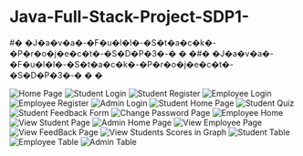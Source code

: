 # Java-Full-Stack-Project-SDP1-
#� �J�a�v�a�-�F�u�l�l�-�S�t�a�c�k�-�P�r�o�j�e�c�t�-�S�D�P�3�-�
�
�#� �J�a�v�a�-�F�u�l�l�-�S�t�a�c�k�-�P�r�o�j�e�c�t�-�S�D�P�3�-�
�
�

![Home Page](https://user-images.githubusercontent.com/87435152/207218832-77f879c8-abb9-4968-a3c6-3d6ca2b7b5c0.png)
![Student Login](https://user-images.githubusercontent.com/87435152/207218851-34d73f48-dc43-49d0-8fd0-7a9fd2c589f4.png)
![Student Register](https://user-images.githubusercontent.com/87435152/207218863-fb1d8fed-deec-46b8-9897-718daa06de3d.png)
![Employee Login](https://user-images.githubusercontent.com/87435152/207218873-cc543313-5f77-4039-a61b-d94471de1120.png)
![Employee Register](https://user-images.githubusercontent.com/87435152/207218895-0d5eb716-638b-48b6-bba1-4edba00b2746.png)
![Admin Login](https://user-images.githubusercontent.com/87435152/207218906-718678bf-bea0-4c89-aa27-b860b3e7c88f.png)
![Student Home Page](https://user-images.githubusercontent.com/87435152/207218922-7a1192bc-333d-450b-8e9a-4aaaf383253c.png)
![Student Quiz](https://user-images.githubusercontent.com/87435152/207218933-34147815-9f0e-4fc7-ac83-216d28ae267b.png)
![Student Feedback Form](https://user-images.githubusercontent.com/87435152/207218945-5fde0aca-2168-41ca-87ce-84e0efdf5064.png)
![Change Password Page](https://user-images.githubusercontent.com/87435152/207218962-25a862a2-f741-429c-a18e-44e982acdae1.png)
![Employee Home](https://user-images.githubusercontent.com/87435152/207218977-dcef82a7-a03a-422b-8deb-50908a0de8a9.png)
![View Student Page](https://user-images.githubusercontent.com/87435152/207218985-4a14d725-21a1-4de2-b6fb-3c31700b5e7e.png)
![Admin Home Page](https://user-images.githubusercontent.com/87435152/207218988-cb0dc2e9-2951-4f14-ae86-e091ddd543da.png)
![View Employee Page](https://user-images.githubusercontent.com/87435152/207218997-d4a90092-599f-4ec9-b396-004bcc16f78d.png)
![View FeedBack Page](https://user-images.githubusercontent.com/87435152/207219002-e410e25e-0ccf-4ce0-bb7e-56ccbf24c79b.png)
![View Students Scores in Graph](https://user-images.githubusercontent.com/87435152/207219016-dcf2c95c-3f3b-4c60-bdfb-74416e069b70.png)
![Student Table](https://user-images.githubusercontent.com/87435152/207219018-754650a8-642a-4691-afae-7b829527a1ae.png)
![Employee Table](https://user-images.githubusercontent.com/87435152/207219022-6da24691-4138-451a-bbd3-224df20defc6.png)
![Admin Table](https://user-images.githubusercontent.com/87435152/207219026-532a8e67-4441-4469-82fd-6cf6c6d7c937.png)
